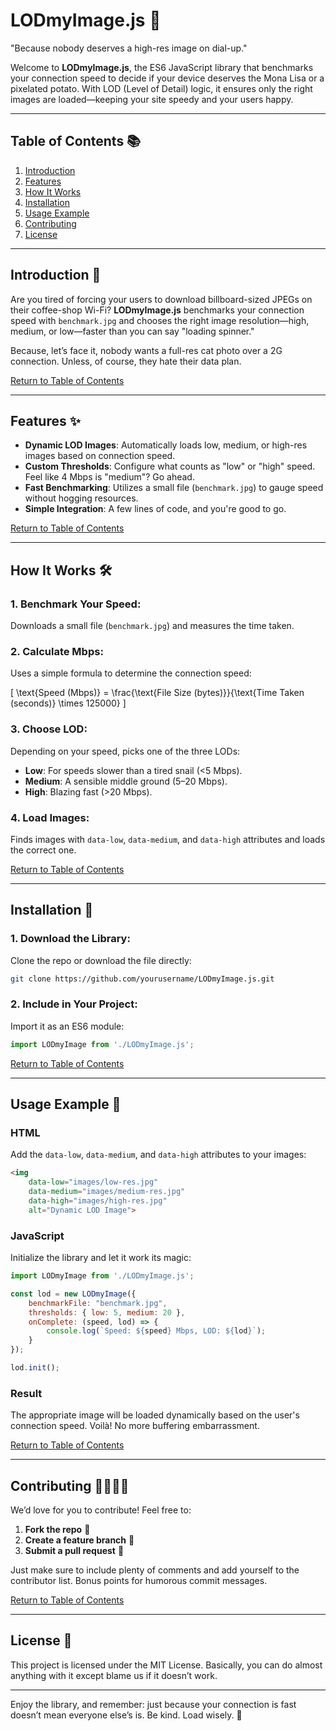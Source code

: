 # LODmyImage.js 🎨
"Because nobody deserves a high-res image on dial-up."

Welcome to **LODmyImage.js**, the ES6 JavaScript library that benchmarks your connection speed to decide if your device deserves the Mona Lisa or a pixelated potato. With LOD (Level of Detail) logic, it ensures only the right images are loaded—keeping your site speedy and your users happy.

---

## Table of Contents 📚
1. [Introduction](#introduction-9)
2. [Features](#features-)
3. [How It Works](#how-it-works-)
4. [Installation](#installation-)
5. [Usage Example](#usage-example-)
6. [Contributing](#contributing-)
7. [License](#license-)

---

## Introduction 🎉
Are you tired of forcing your users to download billboard-sized JPEGs on their coffee-shop Wi-Fi? **LODmyImage.js** benchmarks your connection speed with `benchmark.jpg` and chooses the right image resolution—high, medium, or low—faster than you can say "loading spinner."

Because, let’s face it, nobody wants a full-res cat photo over a 2G connection. Unless, of course, they hate their data plan.

[Return to Table of Contents](#table-of-contents-)

---

## Features ✨
- **Dynamic LOD Images**: Automatically loads low, medium, or high-res images based on connection speed.
- **Custom Thresholds**: Configure what counts as "low" or "high" speed. Feel like 4 Mbps is "medium"? Go ahead.
- **Fast Benchmarking**: Utilizes a small file (`benchmark.jpg`) to gauge speed without hogging resources.
- **Simple Integration**: A few lines of code, and you're good to go.

[Return to Table of Contents](#table-of-contents-)

---

## How It Works 🛠️
### 1. **Benchmark Your Speed**:
Downloads a small file (`benchmark.jpg`) and measures the time taken.

### 2. **Calculate Mbps**:
Uses a simple formula to determine the connection speed:

\[
\text{Speed (Mbps)} = \frac{\text{File Size (bytes)}}{\text{Time Taken (seconds)} \times 125000}
\]

### 3. **Choose LOD**:
Depending on your speed, picks one of the three LODs:
- **Low**: For speeds slower than a tired snail (<5 Mbps).
- **Medium**: A sensible middle ground (5–20 Mbps).
- **High**: Blazing fast (>20 Mbps).

### 4. **Load Images**:
Finds images with `data-low`, `data-medium`, and `data-high` attributes and loads the correct one.

[Return to Table of Contents](#table-of-contents-)

---

## Installation 💾
### 1. **Download the Library**:
Clone the repo or download the file directly:
```bash
git clone https://github.com/yourusername/LODmyImage.js.git
```

### 2. **Include in Your Project**:
Import it as an ES6 module:
```javascript
import LODmyImage from './LODmyImage.js';
```

[Return to Table of Contents](#table-of-contents-)

---

## Usage Example 🚀

### HTML
Add the `data-low`, `data-medium`, and `data-high` attributes to your images:
```html
<img
    data-low="images/low-res.jpg"
    data-medium="images/medium-res.jpg"
    data-high="images/high-res.jpg"
    alt="Dynamic LOD Image">
```

### JavaScript
Initialize the library and let it work its magic:
```javascript
import LODmyImage from './LODmyImage.js';

const lod = new LODmyImage({
    benchmarkFile: "benchmark.jpg",
    thresholds: { low: 5, medium: 20 },
    onComplete: (speed, lod) => {
        console.log(`Speed: ${speed} Mbps, LOD: ${lod}`);
    }
});

lod.init();
```

### Result
The appropriate image will be loaded dynamically based on the user's connection speed. Voilà! No more buffering embarrassment.

[Return to Table of Contents](#table-of-contents-)

---

## Contributing 👩‍💻👨‍💻
We’d love for you to contribute! Feel free to:
1. **Fork the repo** 🍴
2. **Create a feature branch** 🚀
3. **Submit a pull request** 📩

Just make sure to include plenty of comments and add yourself to the contributor list. Bonus points for humorous commit messages.

[Return to Table of Contents](#table-of-contents-)

---

## License 📜
This project is licensed under the MIT License. Basically, you can do almost anything with it except blame us if it doesn’t work.

---

Enjoy the library, and remember: just because your connection is fast doesn’t mean everyone else’s is. Be kind. Load wisely. 🎨

